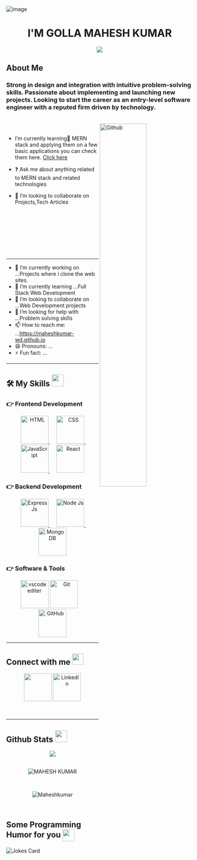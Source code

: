 ![image](https://images.unsplash.com/photo-1587620962725-abab7fe55159?ixlib=rb-1.2.1&ixid=MnwxMjA3fDB8MHxzZWFyY2h8MXx8cHJvZ3JhbW1pbmd8ZW58MHx8MHx8&w=1000&q=80)
<h1 align="center">I'M GOLLA MAHESH KUMAR</h1>
<p align="center">
  <a href="https://github.com/Maheshkumar-WD/readme-typing-svg"><img src="https://readme-typing-svg.herokuapp.com?lines=Full+Stack+Web+Developer;&center=true&width=400&height=50"></a>
</p>
<h2> About Me </h2>
<h3>Strong in design and integration with
intuitive problem-solving skills.
Passionate about implementing and
launching new projects. Looking to start
the career as an entry-level software
engineer with a reputed firm driven by
technology.</h3>
<br/>
<img width="50%" align="right" alt="Github" src="https://i.pinimg.com/originals/fd/a7/c0/fda7c018db9a09ff0ed234957e9b25b9.gif" />
<br/>

- I’m currently learning🌱 MERN stack and applying them on a few basic applications you can check them here. [Click here](https://github.com/Maheshkumar-WD)  
  

- ❓ Ask me about anything related to MERN stack and related technologies


- 👯 I’m looking to collaborate on Projects,Tech Articles 
 

  <br/>
  <br/>
  <br/>
  <br/>
  <br/>
<br>

<hr/>

- 🔭 I’m currently working on ...Projects where i clone the web sites.
- 🌱 I’m currently learning ...Full Stack Web Development
- 👯 I’m looking to collaborate on ...Web Development projects
- 🤔 I’m looking for help with ...Problem solving skills
- 📫 How to reach me: ...https://maheshkumar-wd.github.io
- 😄 Pronouns: ...
- ⚡ Fun fact: ...

</p>
<hr color="blue"/>





<!-- <p align="center"> 
	<img src="https://komarev.com/ghpvc/?username=Maheshkumar-WD&label=Profile%20views&color=0e75b6&style=plastic" alt="Mahesh kumar" /> 
</p> -->

<!-- ## 🔥 Streak Stats
<p align="center"><img src="https://github-readme-streak-stats.herokuapp.com/?user=Maheshkumar-WD&theme=algolia" alt="Mahesh kumar" /></p> -->


## 🛠️ My Skills <img src = "https://media2.giphy.com/media/QssGEmpkyEOhBCb7e1/giphy.gif?cid=ecf05e47a0n3gi1bfqntqmob8g9aid1oyj2wr3ds3mg700bl&rid=giphy.gif" width = 32px>

### 👉 Frontend Development
<p align="center"> 
  &emsp; 
  <a href="https://www.w3.org/html/" target="_blank">   
   <img width="75px" alt="HTML" src="https://img.icons8.com/color/344/html-5.png">
  </a>   
  &emsp;
  <a href="https://www.w3schools.com/css/" target="_blank">
    <img width="75px" alt="CSS" src="https://img.icons8.com/color/344/css3.png">
  </a> 
	&emsp;
  <a href="https://developer.mozilla.org/en-US/docs/Web/JavaScript" target="_blank"> 
     <img width="75px" alt="JavaScript" src="https://img.icons8.com/color/344/javascript.png">
   </a>
	&emsp;
	<a href="https://developer.mozilla.org/en-US/docs/Learn/Tools_and_testing/Client-side_JavaScript_frameworks/React_getting_started" target="_blank"> 
     <img width="75px" alt="React" src="https://img.icons8.com/color/344/react-native.png">
   </a>
</p>

### 👉 Backend Development
<p align="center" background-color="yellow"> 
  &emsp; 
  <a href="http://expressjs.com/" target="_blank"> 
   <img width="75px" alt="Express Js" src="https://img.icons8.com/fluency/344/express-js.png">
  </a>   
	&emsp; 
  <a href="https://www.w3schools.com/nodejs/" target="_blank"> 
   <img width="75px" alt="Node Js" src="https://img.icons8.com/fluency/344/node-js.png">
  </a>  &emsp; 
	<a href="https://www.mongodb.com/" target="_blank"> 
   <img width="75px" alt="MongoDB" src="https://img.icons8.com/color/344/mongodb.png">
  </a> 
</p>

### 👉 Software & Tools
 
<p align="center">
  <a href = "#"><img width="75px" alt="vscode editer" src="https://img.icons8.com/color/344/visual-studio--v1.png" /></a>
    <a href="#"><img width="75px" alt="Git" src="https://img.icons8.com/color/344/git.png" /></a>
  &emsp;
    <a href="#"><img width="75px" alt="GitHub" src="https://img.icons8.com/ios-filled/344/github.png" /></a>

</p> 

<!--  ### 👉 IDEs
 
<p align="center">
<img src="https://img.icons8.com/color/344/visual-studio--v1.png" />
  &emsp;
    <a href="#"><img alt="Visual Studio Code" src="https://img.icons8.com/color/344/visual-studio--v1.png)"></a>
  &emsp;
    <a href="#"><img alt="Atom" src="https://img.shields.io/badge/atom-%2366595C.svg?&style=plastic&logo=atom&logoColor=white" /></a>
  &emsp;
    <a href="#"><img alt="Eclipse" src="https://img.shields.io/badge/eclipse%20ide-%232C2255.svg?&style=plastic&logo=eclipse%20ide&logoColor=white" /></a>
</p> -->


<!-- ## 📊 Github Stats

  <summary><b>💻 GitHub Profile Stats</b></summary>
  <br/>
  <p align="center">
    <a href="https://github.com/Maheshkumar-WD/github-readme-stats"><img alt="7oSkaaa's Github Stats" src="https://github-readme-stats.vercel.app/api?username=Maheshkumar-WD&show_icons=true&count_private=true&theme=algolia" height="192px"/></a>
<br/>
  &nbsp;
	  <img src="https://github-readme-stats.vercel.app/api/top-langs?username=GoAlive13&langs_count=10&show_icons=true&locale=en&layout=compact&theme=algolia" alt="GoAlive13" height="192px"/>
  <br/>
  <b>Note:</b> Top languages is only a metric of the languages my public code consists of and doesn't reflect experience or skill level.
  </p>

<br/> -->
<hr/>

## Connect with me <img src="https://media.giphy.com/media/iY8CRBdQXODJSCERIr/giphy.gif" width="30px">
<p align="center">
	<a href="mailto:maheshkumar.fsd@gmail.com" target="_blank"><img width="75px" img src="https://img.icons8.com/color/344/gmail--v1.png"/></a>
	<a href="https://www.linkedin.com/in/mahesh-kumar-golla-91a5111a4/" target="_blank"><img width="75px" src="https://img.icons8.com/color/344/linkedin-circled--v1.png" alt="LinkedIn"/></a>
	
	
</p>
<br/>
<hr/>

## Github Stats  <img src='https://media1.giphy.com/media/du3J3cXyzhj75IOgvA/giphy.gif?cid=ecf05e47x2g034i9pzwtzzsd3xgg2w9nr94t4tflbbgo3008&rid=giphy.gif' width='32px'> 
<div align="center"><img src="https://github-readme-stats.vercel.app/api?username=Maheshkumar-WD&show_icons=true&count_private=true&hide_border=true" align="center" /></div> 
<br/>
<p align="center"><img align="center" src="https://github-readme-streak-stats.herokuapp.com/?user=Maheshkumar-WD" alt="MAHESH KUMAR" /></p>
<br/>
 <p align="center" ><img align="center" src="https://github-readme-stats.vercel.app/api/top-langs?username=Maheshkumar-WD&show_icons=true&locale=en&layout=compact" alt="Maheshkumar" /></p>
 <br/>

<h2> Some Programming Humor for you <img align ='center' src='https://media2.giphy.com/media/UQDSBzfyiBKvgFcSTw/giphy.gif?cid=ecf05e47p3cd513axbek3f56ti3jzizq8hincw20jauyyfyw&rid=giphy.gif' width = '32px'></h2>

![Jokes Card](https://readme-jokes.vercel.app/api?theme=default)

<br/>

